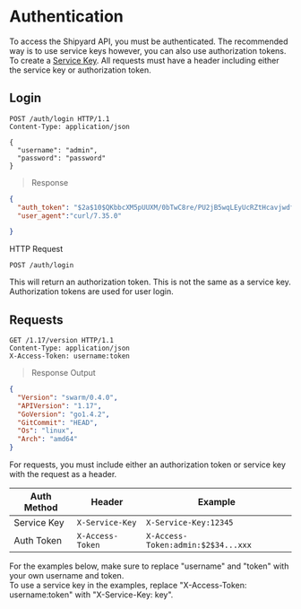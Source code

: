 # Authentication
To access the Shipyard API, you must be authenticated.  The recommended way is to use service keys however, you can also use authorization tokens.  To create a [Service Key](/docs/servicekeys/).  All requests must have a header including either the service key or authorization token.

## Login

```http
POST /auth/login HTTP/1.1
Content-Type: application/json

{
  "username": "admin",
  "password": "password"
}
```

> Response

```json
{
  "auth_token": "$2a$10$QKbbcXM5pUUXM/0bTwC8re/PU2jB5wqLEyUcRZtHcavjwdfmW/y4W",
  "user_agent":"curl/7.35.0"

}
```

HTTP Request

`POST /auth/login`

This will return an authorization token.  This is not the same as a service key.  Authorization tokens are used for user login.

## Requests

```http
GET /1.17/version HTTP/1.1
Content-Type: application/json
X-Access-Token: username:token
```

> Response Output

```json
{
  "Version": "swarm/0.4.0",
  "APIVersion": "1.17",
  "GoVersion": "go1.4.2",
  "GitCommit": "HEAD",
  "Os": "linux",
  "Arch": "amd64"
}
```

For requests, you must include either an authorization token or service key with the request as a header.

Auth Method | Header | Example
-----|-----|-----
Service Key | `X-Service-Key` | `X-Service-Key:12345`
Auth Token | `X-Access-Token` | `X-Access-Token:admin:$2$34...xxx`

<aside class="notice">
For the examples below, make sure to replace "username" and "token" with your own username and token.
</aside>

<aside class="notice">
To use a service key in the examples, replace "X-Access-Token: username:token" with "X-Service-Key: key".
</aside>
